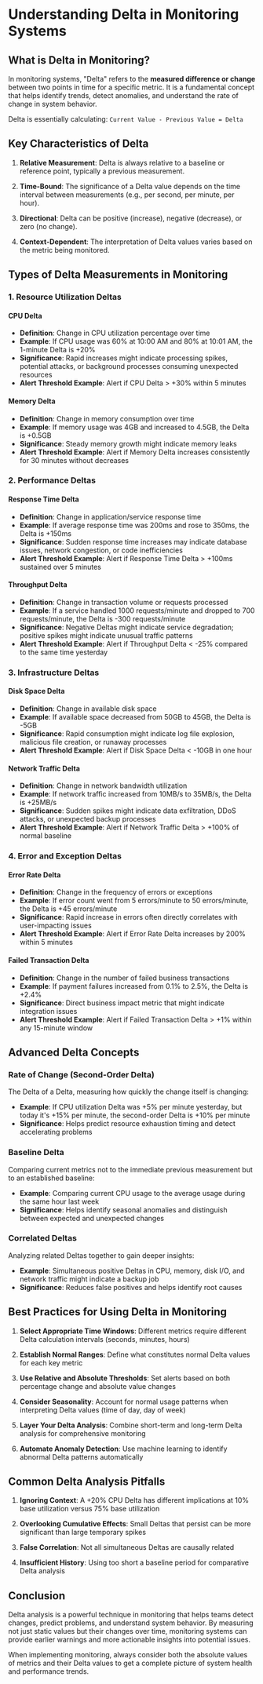 # Understanding Delta in Monitoring Systems

## What is Delta in Monitoring?

In monitoring systems, "Delta" refers to the **measured difference or change** between two points in time for a specific metric. It is a fundamental concept that helps identify trends, detect anomalies, and understand the rate of change in system behavior.

Delta is essentially calculating: `Current Value - Previous Value = Delta`

## Key Characteristics of Delta

1. **Relative Measurement**: Delta is always relative to a baseline or reference point, typically a previous measurement.

2. **Time-Bound**: The significance of a Delta value depends on the time interval between measurements (e.g., per second, per minute, per hour).

3. **Directional**: Delta can be positive (increase), negative (decrease), or zero (no change).

4. **Context-Dependent**: The interpretation of Delta values varies based on the metric being monitored.

## Types of Delta Measurements in Monitoring

### 1. Resource Utilization Deltas

#### CPU Delta
- **Definition**: Change in CPU utilization percentage over time
- **Example**: If CPU usage was 60% at 10:00 AM and 80% at 10:01 AM, the 1-minute Delta is +20%
- **Significance**: Rapid increases might indicate processing spikes, potential attacks, or background processes consuming unexpected resources
- **Alert Threshold Example**: Alert if CPU Delta > +30% within 5 minutes

#### Memory Delta
- **Definition**: Change in memory consumption over time
- **Example**: If memory usage was 4GB and increased to 4.5GB, the Delta is +0.5GB
- **Significance**: Steady memory growth might indicate memory leaks
- **Alert Threshold Example**: Alert if Memory Delta increases consistently for 30 minutes without decreases

### 2. Performance Deltas

#### Response Time Delta
- **Definition**: Change in application/service response time
- **Example**: If average response time was 200ms and rose to 350ms, the Delta is +150ms
- **Significance**: Sudden response time increases may indicate database issues, network congestion, or code inefficiencies
- **Alert Threshold Example**: Alert if Response Time Delta > +100ms sustained over 5 minutes

#### Throughput Delta
- **Definition**: Change in transaction volume or requests processed
- **Example**: If a service handled 1000 requests/minute and dropped to 700 requests/minute, the Delta is -300 requests/minute
- **Significance**: Negative Deltas might indicate service degradation; positive spikes might indicate unusual traffic patterns
- **Alert Threshold Example**: Alert if Throughput Delta < -25% compared to the same time yesterday

### 3. Infrastructure Deltas

#### Disk Space Delta
- **Definition**: Change in available disk space
- **Example**: If available space decreased from 50GB to 45GB, the Delta is -5GB
- **Significance**: Rapid consumption might indicate log file explosion, malicious file creation, or runaway processes
- **Alert Threshold Example**: Alert if Disk Space Delta < -10GB in one hour

#### Network Traffic Delta
- **Definition**: Change in network bandwidth utilization
- **Example**: If network traffic increased from 10MB/s to 35MB/s, the Delta is +25MB/s
- **Significance**: Sudden spikes might indicate data exfiltration, DDoS attacks, or unexpected backup processes
- **Alert Threshold Example**: Alert if Network Traffic Delta > +100% of normal baseline

### 4. Error and Exception Deltas

#### Error Rate Delta
- **Definition**: Change in the frequency of errors or exceptions
- **Example**: If error count went from 5 errors/minute to 50 errors/minute, the Delta is +45 errors/minute
- **Significance**: Rapid increase in errors often directly correlates with user-impacting issues
- **Alert Threshold Example**: Alert if Error Rate Delta increases by 200% within 5 minutes

#### Failed Transaction Delta
- **Definition**: Change in the number of failed business transactions
- **Example**: If payment failures increased from 0.1% to 2.5%, the Delta is +2.4%
- **Significance**: Direct business impact metric that might indicate integration issues
- **Alert Threshold Example**: Alert if Failed Transaction Delta > +1% within any 15-minute window

## Advanced Delta Concepts

### Rate of Change (Second-Order Delta)
The Delta of a Delta, measuring how quickly the change itself is changing:
- **Example**: If CPU utilization Delta was +5% per minute yesterday, but today it's +15% per minute, the second-order Delta is +10% per minute
- **Significance**: Helps predict resource exhaustion timing and detect accelerating problems

### Baseline Delta
Comparing current metrics not to the immediate previous measurement but to an established baseline:
- **Example**: Comparing current CPU usage to the average usage during the same hour last week
- **Significance**: Helps identify seasonal anomalies and distinguish between expected and unexpected changes

### Correlated Deltas
Analyzing related Deltas together to gain deeper insights:
- **Example**: Simultaneous positive Deltas in CPU, memory, disk I/O, and network traffic might indicate a backup job
- **Significance**: Reduces false positives and helps identify root causes

## Best Practices for Using Delta in Monitoring

1. **Select Appropriate Time Windows**: Different metrics require different Delta calculation intervals (seconds, minutes, hours)

2. **Establish Normal Ranges**: Define what constitutes normal Delta values for each key metric

3. **Use Relative and Absolute Thresholds**: Set alerts based on both percentage change and absolute value changes

4. **Consider Seasonality**: Account for normal usage patterns when interpreting Delta values (time of day, day of week)

5. **Layer Your Delta Analysis**: Combine short-term and long-term Delta analysis for comprehensive monitoring

6. **Automate Anomaly Detection**: Use machine learning to identify abnormal Delta patterns automatically

## Common Delta Analysis Pitfalls

1. **Ignoring Context**: A +20% CPU Delta has different implications at 10% base utilization versus 75% base utilization

2. **Overlooking Cumulative Effects**: Small Deltas that persist can be more significant than large temporary spikes

3. **False Correlation**: Not all simultaneous Deltas are causally related

4. **Insufficient History**: Using too short a baseline period for comparative Delta analysis

## Conclusion

Delta analysis is a powerful technique in monitoring that helps teams detect changes, predict problems, and understand system behavior. By measuring not just static values but their changes over time, monitoring systems can provide earlier warnings and more actionable insights into potential issues.

When implementing monitoring, always consider both the absolute values of metrics and their Delta values to get a complete picture of system health and performance trends.
